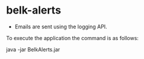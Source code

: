belk-alerts
===========

* Emails are sent using the logging API.

To execute the application the command is as follows:

java -jar BelkAlerts.jar <lookup-service> <path-to-alert-xml-configuration>
